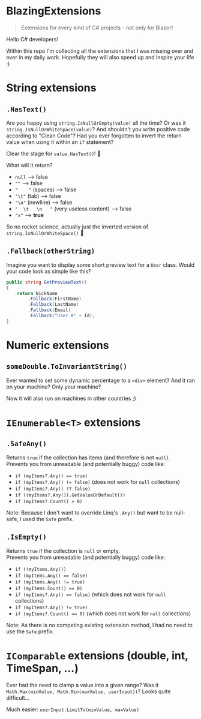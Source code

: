 # BlazingExtensions

> Extensions for every kind of C# projects - not only for Blazor!

Hello C# developers!

Within this repo I'm collecting all the extensions that I was missing over and over in my daily work. Hopefully they will also speed up and inspire your life :)

# String extensions

## `.HasText()`

Are you happy using `string.IsNullOrEmpty(value)` all the time? Or was it `string.IsNullOrWhiteSpace(value)`?
And shouldn't you write positive code according to "Clean Code"?
Had you ever forgotten to invert the return value when using it within an `if` statement?

Clear the stage for `value.HasText()`! :tada:

What will it return?
* `null` --> false
* `""` --> false
* `"    "` (spaces) --> false
* `"\t"` (tab) --> false
* `"\n"` (newline) --> false
* `"  \t   \n   "` (very useless content) --> false
* `"x"` --> **true**

So no rocket science, actually just the inverted version of `string.IsNullOrWhiteSpace()` :shrug:


## `.Fallback(otherString)`

Imagine you want to display some short preview text for a `User` class. Would your code look as simple like this?

```csharp
public string GetPreviewText()
{
    return NickName
        .Fallback(FirstName)
        .Fallback(LastName)
        .Fallback(Email)
        .Fallback("User #" + Id);
}
```


# Numeric extensions

## `someDouble.ToInvariantString()`

Ever wanted to set some dynamic percentage to a `<div>` element? And it ran on your machine? Only your machine?

Now it will also run on machines in other countries ;)


# `IEnumerable<T>` extensions

## `.SafeAny()`

Returns `true` if the collection has items (and therefore is not `null`).\
Prevents you from unreadable (and potentially buggy) code like:
* `if (myItems?.Any() == true)`
* `if (myItems?.Any() != false)` (does not work for `null` collections)
* `if (myItems?.Any() ?? false)`
* `if ((myItems?.Any()).GetValueOrDefault())`
* `if (myItems?.Count() > 0)`

Note: Because I don't want to override Linq's `.Any()` but want to be null-safe, I used the `Safe` prefix.

## `.IsEmpty()`

Returns `true` if the collection is `null` or empty.\
Prevents you from unreadable (and potentially buggy) code like:
* `if (!myItems.Any())`
* `if (myItems.Any() == false)`
* `if (myItems.Any() != true)`
* `if (myItems.Count() == 0)`
* `if (myItems?.Any() == false)` (which does not work for `null` collections)
* `if (myItems?.Any() != true)`
* `if (myItems?.Count() == 0)` (which does not work for `null` collections)

Note: As there is no competing existing extension method, I had no need to use the `Safe` prefix. 

# `IComparable` extensions (double, int, TimeSpan, ...)

Ever had the need to clamp a value into a given range? Was it `Math.Max(minValue, Math.Min(maxValue, userInput))`? Looks quite difficult...

Much easier: `userInput.LimitTo(minValue, maxValue)`